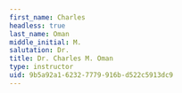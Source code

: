 ```yaml
---
first_name: Charles
headless: true
last_name: Oman
middle_initial: M.
salutation: Dr.
title: Dr. Charles M. Oman
type: instructor
uid: 9b5a92a1-6232-7779-916b-d522c5913dc9
---
```

